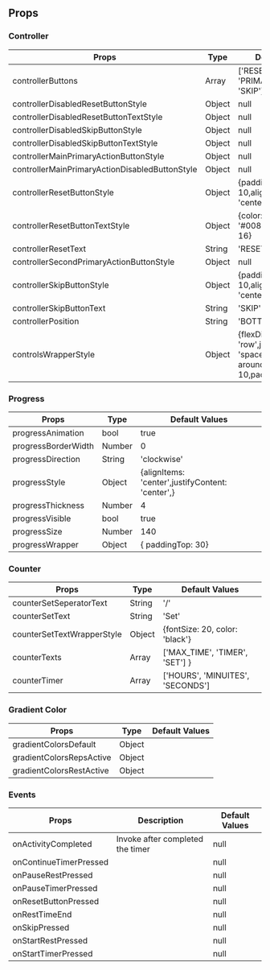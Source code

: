 

## Props

### Controller

| Props | Type | Default Values |
| ------------- | ------------- |----|
| controllerButtons                             |  Array | ['RESET', 'PRIMARY_ACTION', 'SKIP'] |
| controllerDisabledResetButtonStyle            | Object | null |
|controllerDisabledResetButtonTextStyle         | Object | null |
|controllerDisabledSkipButtonStyle              | Object | null |
|controllerDisabledSkipButtonTextStyle          | Object | null |
|controllerMainPrimaryActionButtonStyle         | Object | null |
|controllerMainPrimaryActionDisabledButtonStyle | Object | null |
|controllerResetButtonStyle                     | Object | {paddingTop: 10,alignItems: 'center',flex: 1}| 
|controllerResetButtonTextStyle                 | Object | {color: '#0086C6',fontSize: 16}|
|controllerResetText                            | String | 'RESET'|
|controllerSecondPrimaryActionButtonStyle       | Object | null |
|controllerSkipButtonStyle                      | Object | {paddingTop: 10,alignItems: 'center',flex: 1,}|
|controllerSkipButtonText                       | String | 'SKIP'|
|controllerPosition                             | String | 'BOTTOM'|
|controlsWrapperStyle                           | Object | {flexDirection: 'row',justifyContent: 'space-around',paddingBottom: 10,paddingTop: 10,}|

### Progress

| Props | Type | Default Values |
|------------|---------------|----------------|
| progressAnimation       | bool   | true                                             |
| progressBorderWidth     | Number | 0                                                |
| progressDirection       | String | 'clockwise'                                      |
| progressStyle           | Object | {alignItems: 'center',justifyContent: 'center',} |
| progressThickness       | Number | 4                                                |
| progressVisible         | bool   | true                                             |
| progressSize            | Number | 140                                              |
| progressWrapper         | Object | { paddingTop: 30}                                |

### Counter

| Props | Type | Default Values |
|------------|---------------|----------------|
| counterSetSeperatorText | String | '/' |
| counterSetText          | String | 'Set' |
| counterSetTextWrapperStyle | Object | {fontSize: 20, color: 'black'} |
| counterTexts | Array | ['MAX_TIME', 'TIMER', 'SET'] } |
| counterTimer | Array | ['HOURS', 'MINUITES', 'SECONDS'] |


### Gradient Color
| Props | Type | Default Values |
|------------|---------------|----------------|
| gradientColorsDefault | Object ||
| gradientColorsRepsActive | Object ||
| gradientColorsRestActive | Object ||

### Events

| Props | Description | Default Values |
|------------|---------------|----------------|
| onActivityCompleted | Invoke after completed the timer| null |
| onContinueTimerPressed ||null |
| onPauseRestPressed||null |
| onPauseTimerPressed||null |
| onResetButtonPressed||null |
| onRestTimeEnd||null |
| onSkipPressed||null |
| onStartRestPressed||null |
| onStartTimerPressed||null |

